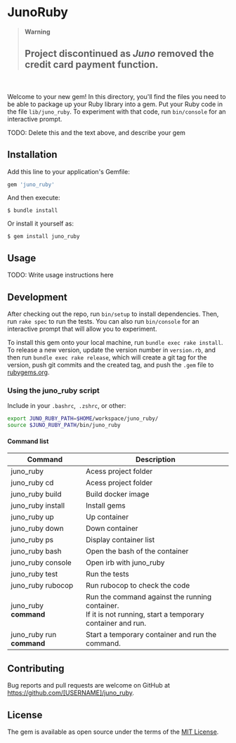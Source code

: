# JunoRuby

> __Warning__
>
> ## Project discontinued as *Juno* removed the credit card payment function.
\
\
Welcome to your new gem! In this directory, you'll find the files you need to be able to package up your Ruby library into a gem. Put your Ruby code in the file `lib/juno_ruby`. To experiment with that code, run `bin/console` for an interactive prompt.

TODO: Delete this and the text above, and describe your gem

## Installation

Add this line to your application's Gemfile:

```ruby
gem 'juno_ruby'
```

And then execute:

    $ bundle install

Or install it yourself as:

    $ gem install juno_ruby

## Usage

TODO: Write usage instructions here

## Development

After checking out the repo, run `bin/setup` to install dependencies. Then, run `rake spec` to run the tests. You can also run `bin/console` for an interactive prompt that will allow you to experiment.

To install this gem onto your local machine, run `bundle exec rake install`. To release a new version, update the version number in `version.rb`, and then run `bundle exec rake release`, which will create a git tag for the version, push git commits and the created tag, and push the `.gem` file to [rubygems.org](https://rubygems.org).

### Using the juno_ruby script

Include in your `.bashrc`,` .zshrc`, or other:

```bash
export JUNO_RUBY_PATH=$HOME/workspace/juno_ruby/
source $JUNO_RUBY_PATH/bin/juno_ruby
```

#### Command list

| Command                   | Description                                                                                                  |
| ------------------------- | ------------------------------------------------------------------------------------------------------------ |
| juno_ruby                 | Acess project folder                                                                                         |
| juno_ruby cd              | Acess project folder                                                                                         |
| juno_ruby build           | Build docker image                                                                                           |
| juno_ruby install         | Install gems                                                                                                 |
| juno_ruby up              | Up container                                                                                                 |
| juno_ruby down            | Down container                                                                                               |
| juno_ruby ps              | Display container list                                                                                       |
| juno_ruby bash            | Open the bash of the container                                                                               |
| juno_ruby console         | Open irb with juno_ruby                                                                                      |
| juno_ruby test            | Run the tests                                                                                                |
| juno_ruby rubocop         | Run rubocop to check the code                                                                                |
| juno_ruby **command**     | Run the command against the running container.<br>If it is not running, start a temporary container and run. |
| juno_ruby run **command** | Start a temporary container and run the command.                                                             |

## Contributing

Bug reports and pull requests are welcome on GitHub at https://github.com/[USERNAME]/juno_ruby.

## License

The gem is available as open source under the terms of the [MIT License](https://opensource.org/licenses/MIT).
